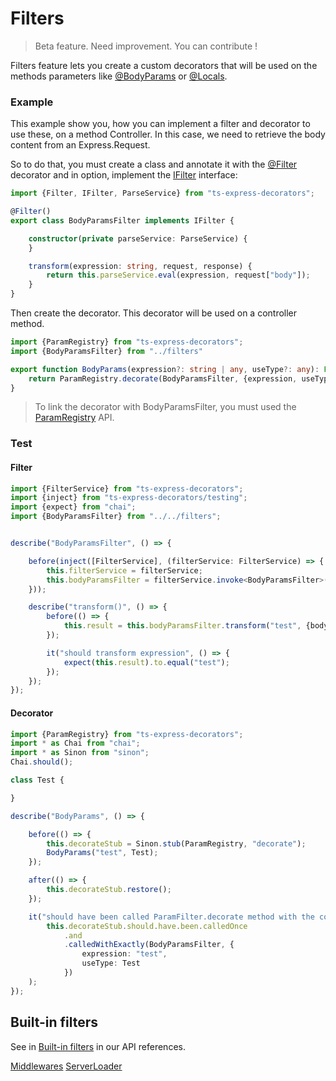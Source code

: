 # Filters
> Beta feature. Need improvement. You can contribute !

Filters feature lets you create a custom decorators that will be 
used on the methods parameters like [@BodyParams](api/common/mvc/bodyparams.md) 
or [@Locals](api/common/mvc/locals.md).

### Example

This example show you, how you can implement a filter and decorator to use these, on a method Controller.
In this case, we need to retrieve the body content from an Express.Request.

So to do that, you must create a class and annotate it with the [@Filter](api/common/filters/filter.md) 
decorator and in option, implement the [IFilter](api/common/filters/ifilter.md) interface:

```typescript
import {Filter, IFilter, ParseService} from "ts-express-decorators";

@Filter()
export class BodyParamsFilter implements IFilter {

    constructor(private parseService: ParseService) {
    }

    transform(expression: string, request, response) {
        return this.parseService.eval(expression, request["body"]);
    }
}
```

Then create the decorator. This decorator will be used on a controller method.

```typescript
import {ParamRegistry} from "ts-express-decorators";
import {BodyParamsFilter} from "../filters"

export function BodyParams(expression?: string | any, useType?: any): Function {
    return ParamRegistry.decorate(BodyParamsFilter, {expression, useType});
}
```

> To link the decorator with BodyParamsFilter, you must used the [ParamRegistry](api/common/mvc/paramregistry.md) API.

### Test

#### Filter

```typescript
import {FilterService} from "ts-express-decorators";
import {inject} from "ts-express-decorators/testing";
import {expect} from "chai";
import {BodyParamsFilter} from "../../filters";


describe("BodyParamsFilter", () => {

    before(inject([FilterService], (filterService: FilterService) => {
        this.filterService = filterService;
        this.bodyParamsFilter = filterService.invoke<BodyParamsFilter>(BodyParamsFilter);
    }));

    describe("transform()", () => {
        before(() => {
            this.result = this.bodyParamsFilter.transform("test", {body: {test: "test"}});
        });

        it("should transform expression", () => {
            expect(this.result).to.equal("test");
        });
    });
});
```

#### Decorator

```typescript
import {ParamRegistry} from "ts-express-decorators";
import * as Chai from "chai";
import * as Sinon from "sinon";
Chai.should();

class Test {

}

describe("BodyParams", () => {

    before(() => {
        this.decorateStub = Sinon.stub(ParamRegistry, "decorate");
        BodyParams("test", Test);
    });

    after(() => {
        this.decorateStub.restore();
    });

    it("should have been called ParamFilter.decorate method with the correct parameters", () =>
        this.decorateStub.should.have.been.calledOnce
            .and
            .calledWithExactly(BodyParamsFilter, {
                expression: "test",
                useType: Test
            })
    );
});
```

## Built-in filters

See in [Built-in filters](api/index.md?query=keywords_Filter|type_class) in our API references.

<div class="guide-links">
<a href="/#/docs/middlewares/overview">Middlewares</a>
<a href="/#/docs/server-loader/lifecycle-hooks">ServerLoader</a>
</div>